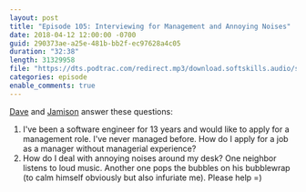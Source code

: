 ```yaml
---
layout: post
title: "Episode 105: Interviewing for Management and Annoying Noises"
date: 2018-04-12 12:00:00 -0700
guid: 290373ae-a25e-481b-bb2f-ec97628a4c05
duration: "32:38"
length: 31329958
file: "https://dts.podtrac.com/redirect.mp3/download.softskills.audio/sse-105.mp3"
categories: episode
enable_comments: true
---
```


[Dave](https://twitter.com/djsmith42) and [Jamison](https://twitter.com/jergason) answer these questions:

1. I've been a software engineer for 13 years and would like to apply for a management role. I've never managed before. How do I apply for a job as a manager without managerial experience?
2. How do I deal with annoying noises around my desk? One neighbor listens to loud music. Another one pops the bubbles on his bubblewrap (to calm himself obviously but also infuriate me). Please help =)
